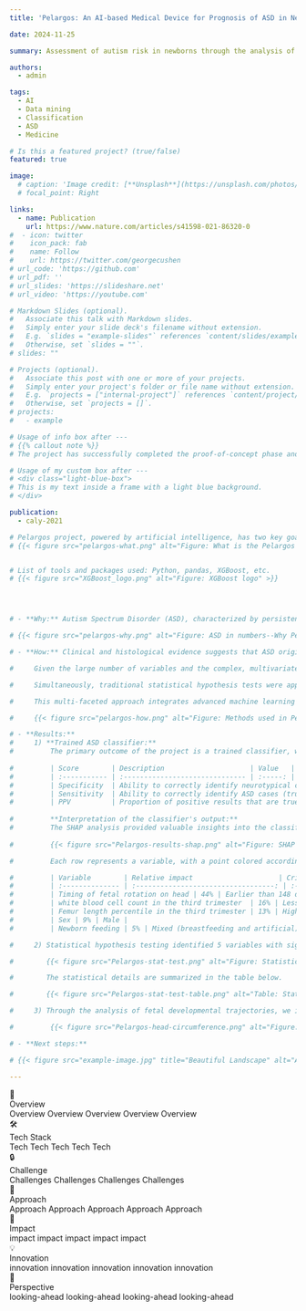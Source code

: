 ```yaml
---
title: 'Pelargos: An AI-based Medical Device for Prognosis of ASD in Newborns'

date: 2024-11-25

summary: Assessment of autism risk in newborns through the analysis of maternity care data routinely collected during pregnancy follow-ups and childbirth

authors:
  - admin

tags:
  - AI
  - Data mining
  - Classification
  - ASD
  - Medicine

# Is this a featured project? (true/false)
featured: true

image:
  # caption: 'Image credit: [**Unsplash**](https://unsplash.com/photos/bzdhc5b3Bxs)'
  # focal_point: Right

links:
  - name: Publication
    url: https://www.nature.com/articles/s41598-021-86320-0
#  - icon: twitter
#    icon_pack: fab
#    name: Follow
#    url: https://twitter.com/georgecushen
# url_code: 'https://github.com'
# url_pdf: ''
# url_slides: 'https://slideshare.net'
# url_video: 'https://youtube.com'

# Markdown Slides (optional).
#   Associate this talk with Markdown slides.
#   Simply enter your slide deck's filename without extension.
#   E.g. `slides = "example-slides"` references `content/slides/example-slides.md`.
#   Otherwise, set `slides = ""`.
# slides: ""

# Projects (optional).
#   Associate this post with one or more of your projects.
#   Simply enter your project's folder or file name without extension.
#   E.g. `projects = ["internal-project"]` references `content/project/deep-learning/index.md`.
#   Otherwise, set `projects = []`.
# projects:
#   - example

# Usage of info box after ---
# {{% callout note %}}
# The project has successfully completed the proof-of-concept phase and is currently progressing through Phase 1.{{% /callout %}}

# Usage of my custom box after ---
# <div class="light-blue-box">
# This is my text inside a frame with a light blue background.
# </div>

publication:
  - caly-2021

# Pelargos project, powered by artificial intelligence, has two key goals: developing a cutting-edge medical device for the early prognosis of Autism Spectrum Disorders (ASD) in newborns and identifying new ASD biomarkers. By leveraging data routinely collected during pregnancy follow-ups, childbirth, and the first days of life, the device aims to enable timely interventions, improving outcomes for children at risk. Simultaneously, the identification of biomarkers will open new research pathways, shedding light on the unknown underlying mechanisms and early indicators of ASD, fostering innovation in both clinical and scientific fields.
# {{< figure src="pelargos-what.png" alt="Figure: What is the Pelargos project?" >}}


# List of tools and packages used: Python, pandas, XGBoost, etc.
# {{< figure src="XGBoost_logo.png" alt="Figure: XGBoost logo" >}}




# - **Why:** Autism Spectrum Disorder (ASD), characterized by persistent deficits in communication and social interactions, along with restricted and repetitive behaviors, affects approximately 67 million individuals worldwide. The global prevalence of ASD is estimated to be around 2% and is steadily increasing. In the absence of an approved pharmacological treatment, symptom management relies on compensatory behavioral therapies, such as TEACCH and ABA, which are most effective when started early—during the peak of brain plasticity, before 2–3 years of age. Unfortunately, the current average age of diagnosis for these complex and heterogeneous disorders remains between 4 and 5 years, preventing timely interventions at the most critical developmental period. Early identification of children with ASD thus remains a significant global public health challenge.

# {{< figure src="pelargos-why.png" alt="Figure: ASD in numbers--Why Pelargos is needed?" >}}

# - **How:** Clinical and histological evidence suggests that ASD originates in-utero. To investigate this hypothesis, we analyzed biological and ultrasound measurements routinely collected in maternity clinics from the first trimester of pregnancy through the first days after birth. The goal was to determine whether these data could support an early prognosis of ASD. Retrospective analysis was performed on a cohort of 63 children diagnosed with ASD at 4–5 years of age, compared to an age-matched control group of 189 neurotypical (NT) children.

#     Given the large number of variables and the complex, multivariate, and poorly understood relationships among them, we employed advanced statistical tools to identify distinguishing patterns between NT and ASD groups. A supervised machine learning (ML) algorithm, XGBoost, was trained to classify newborns into ASD and NT categories. The model was designed to maintain a false positive rate below 5% while maximizing sensitivity. To ensure the robustness and generalizability of the classifier, a cross-validation (CV) technique was employed. The variables most influential in the classifier's decisions were identified using SHAP (SHapley Additive exPlanations) analysis.

#     Simultaneously, traditional statistical hypothesis tests were applied to detect significant differences in the distributions of collected variables between NT and ASD groups. Additionally, we analyzed longitudinal developmental trajectories of head circumference (HC) growth in fetuses using statistical models such as ANCOVA and quadratic mixed-effect models. These analyses aimed to explore whether the megalencephalic brains observed in children and adolescents with ASD could originate during fetal development.

#     This multi-faceted approach integrates advanced machine learning with conventional statistical methods to uncover potential biomarkers and developmental patterns associated with ASD.

#     {{< figure src="pelargos-how.png" alt="Figure: Methods used in Pelargos" >}}

# - **Results:**
#     1) **Trained ASD classifier:**
#         The primary outcome of the project is a trained classifier, which serves as the core component of the Pelargos medical device. Regarding our training strategy, aimed at maintaining the false positive rate below 5% while maximizing sensitivity, the performance of the classifier, measured by a CV technique, is summerized in the table below:
    
#         | Score        | Description                     | Value   |
#         | :----------- | :------------------------------ | :-----: |
#         | Specificity  | Ability to correctly identify neurotypical cases (true negatives) | 96%±1%  |
#         | Sensitivity  | Ability to correctly identify ASD cases (true positives) | 41%±4%  |
#         | PPV          | Proportion of positive results that are true positives (precision) | 7%±5%  |
    
#         **Interpretation of the classifier's output:**
#         The SHAP analysis provided valuable insights into the classification results, identifying variables that significantly influence the classifier's performance. From a clinical perspective, these variables hold potential as biomarkers for ASD. Below are the 5 most impactful variables:
    
#         {{< figure src="Pelargos-results-shap.png" alt="Figure: SHAP analysis" >}}

#         Each row represents a variable, with a point colored according to its corresponding value for each subject. The color map illustrates how the impact of each variable varies with its values. Values on the positive (orange) or negative (green) side of the SHAP distribution correspond to classifications of ASD or NT, respectively. The following table presents the variables, along with the value ranges that drive the classifier toward an ASD diagnosis.

#         | Variable        | Relative impact                     | Critical Value Range for ASD Classification   |
#         | :-------------- | :----------------------------------: | :------------------------------------------- |
#         | Timing of fetal rotation on head | 44% | Earlier than 148 days of gestational age |
#         | white blood cell count in the third trimester  | 16% | Less than 9100  |
#         | Femur length percentile in the third trimester | 13% | Higher than 72%  |
#         | Sex | 9% | Male |
#         | Newborn feeding | 5% | Mixed (breastfeeding and artificial) |

#     2) Statistical hypothesis testing identified 5 variables with significant differences between the ASD and NT groups, suggesting their potential as biomarkers for ASD.

#        {{< figure src="Pelargos-stat-test.png" alt="Figure: Statistical hypothesis test analysis results" >}} 

#        The statistical details are summarized in the table below.

#        {{< figure src="Pelargos-stat-test-table.png" alt="Table: Statistical hypothesis test analysis results" >}} 

#     3) Through the analysis of fetal developmental trajectories, we identified a distinct subgroup of ASD subjects with significantly larger head circumferences (HCs) compared to both age-matched neurotypical (NT) peers and other ASD subjects during the second (T2) and third trimesters(T3), as well as prior to birth.

#         {{< figure src="Pelargos-head-circumference.png" alt="Figure: identification of a subpopulation of ASD subjects with significantly larger head circumferences." >}}

# - **Next steps:**

# {{< figure src="example-image.jpg" title="Beautiful Landscape" alt="A breathtaking view" >}}

---
```


<div class="info-box overview">
    <div class="icon">📝</div>
    <div class="content">
        <div class="title">Overview</div>
        <div class="description">
            Overview Overview Overview Overview Overview
        </div>
    </div>
</div>

<div class="info-box tools">
    <div class="icon">🛠️</div>
    <div class="content">
        <div class="title">Tech Stack</div>
        <div class="description">
            Tech Tech Tech Tech Tech
        </div>
    </div>
</div>

<div class="info-box challenge">
    <div class="icon">🔒</div>
    <div class="content">
        <div class="title">Challenge</div>
        <div class="description">
            Challenges Challenges Challenges Challenges
        </div>
    </div>
</div>

<div class="info-box approach">
    <div class="icon">🧩</div>
    <div class="content">
        <div class="title">Approach</div>
        <div class="description">
            Approach Approach Approach Approach Approach
        </div>
    </div>
</div>

<div class="info-box impact">
    <div class="icon">🌟</div>
    <div class="content">
        <div class="title">Impact</div>
        <div class="description">
            impact impact impact impact impact
        </div>
    </div>
</div>

<div class="info-box innovation">
    <div class="icon">💡</div>
    <div class="content">
        <div class="title">Innovation</div>
        <div class="description">
            innovation innovation innovation innovation innovation
        </div>
    </div>
</div>

<div class="info-box looking-ahead">
    <div class="icon">🔭</div>
    <div class="content">
        <div class="title">Perspective</div>
        <div class="description">
            looking-ahead looking-ahead looking-ahead looking-ahead
        </div>
    </div>
</div>

